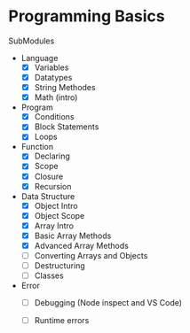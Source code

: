 # Programming Basics

SubModules

- Language
  - [x] Variables
  - [x] Datatypes
  - [x] String Methodes
  - [x] Math (intro)
- Program
  - [x] Conditions
  - [x] Block Statements
  - [x] Loops
- Function
  - [x] Declaring
  - [x] Scope
  - [x] Closure
  - [x] Recursion
- Data Structure
  - [x] Object Intro
  - [x] Object Scope
  - [x] Array Intro
  - [x] Basic Array Methods
  - [x] Advanced Array Methods
  - [ ] Converting Arrays and Objects
  - [ ] Destructuring
  - [ ] Classes
- Error
  - [ ] Debugging (Node inspect and VS Code)
  - [ ] Runtime errors
  
